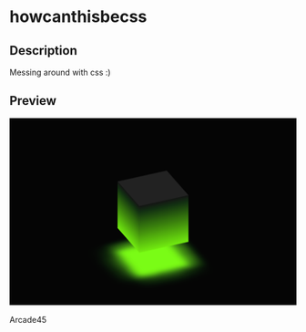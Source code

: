 # howcanthisbecss


## Description

Messing around with css :)

## Preview
![preview](./assets/preview.png)



Arcade45
